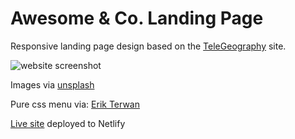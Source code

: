 # Awesome & Co. Landing Page

Responsive landing page design based on the [TeleGeography](https://www2.telegeography.com/) site.

![website screenshot](https://clever-borg-68c51c.netlify.app/images/desktop.png "Desk") 

Images via [unsplash](https://www.unsplash.com)

Pure css menu via: [Erik Terwan](https://codepen.io/erikterwan)   

[Live site](https://clever-borg-68c51c.netlify.app/) deployed to Netlify